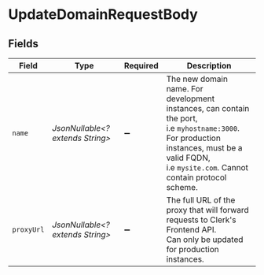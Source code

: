 # UpdateDomainRequestBody


## Fields

| Field                                                                                                                                                                                          | Type                                                                                                                                                                                           | Required                                                                                                                                                                                       | Description                                                                                                                                                                                    |
| ---------------------------------------------------------------------------------------------------------------------------------------------------------------------------------------------- | ---------------------------------------------------------------------------------------------------------------------------------------------------------------------------------------------- | ---------------------------------------------------------------------------------------------------------------------------------------------------------------------------------------------- | ---------------------------------------------------------------------------------------------------------------------------------------------------------------------------------------------- |
| `name`                                                                                                                                                                                         | *JsonNullable<? extends String>*                                                                                                                                                               | :heavy_minus_sign:                                                                                                                                                                             | The new domain name. For development instances, can contain the port,<br/>i.e `myhostname:3000`. For production instances, must be a valid FQDN,<br/>i.e `mysite.com`. Cannot contain protocol scheme. |
| `proxyUrl`                                                                                                                                                                                     | *JsonNullable<? extends String>*                                                                                                                                                               | :heavy_minus_sign:                                                                                                                                                                             | The full URL of the proxy that will forward requests to Clerk's Frontend API.<br/>Can only be updated for production instances.                                                                |